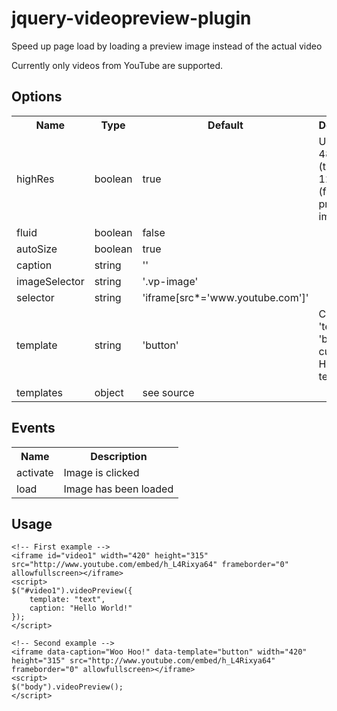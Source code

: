 jquery-videopreview-plugin
==========================

Speed up page load by loading a preview image instead of the actual video

Currently only videos from YouTube are supported.

Options
-------

<table>
  <tr>
		<th>Name</th>
		<th>Type</th>
		<th>Default</th>
		<th>Description</th>
	</tr>
	<tr>
		<td>highRes</td>
		<td>boolean</td>
		<td>true</td>
		<td>Use 480x360 (true) or 120x90 (false) preview image</td>
	</tr>
	<tr>
		<td>fluid</td>
		<td>boolean</td>
		<td>false</td>
		<td></td>
	</tr>
	<tr>
		<td>autoSize</td>
		<td>boolean</td>
		<td>true</td>
		<td></td>
	</tr>
  <tr>
		<td>caption</td>
		<td>string</td>
		<td>''</td>
		<td></td>
	</tr>
  <tr>
  	<td>imageSelector</td>
		<td>string</td>
		<td>'.vp-image'</td>
		<td></td>
	</tr>
  <tr>
    <td>selector</td>
		<td>string</td>
		<td>'iframe[src*='www.youtube.com']'</td>
		<td></td>
	</tr>
  <tr>
    <td>template</td>
  	<td>string</td>
		<td>'button'</td>
		<td>Can be 'text', 'button' or custom HTML template</td>
	</tr>
  <tr>
    <td>templates</td>
    <td>object</td>
		<td>see source</td>
		<td></td>
	</tr>  
</table>

Events
------

<table>
  <tr>
    <th>Name</th>
    <th>Description</th>
  </tr>
  <tr>
    <td>activate</td>
    <td>Image is clicked</td>
  </tr>
  <tr>
    <td>load</td>
    <td>Image has been loaded</td>
  </tr>
</table>

Usage
-------

    <!-- First example -->
    <iframe id="video1" width="420" height="315" src="http://www.youtube.com/embed/h_L4Rixya64" frameborder="0" allowfullscreen></iframe>
    <script>
    $("#video1").videoPreview({
        template: "text",
        caption: "Hello World!"
    });
    </script>
    
    <!-- Second example -->
    <iframe data-caption="Woo Hoo!" data-template="button" width="420" height="315" src="http://www.youtube.com/embed/h_L4Rixya64" frameborder="0" allowfullscreen></iframe>
    <script>
    $("body").videoPreview();
    </script>
    